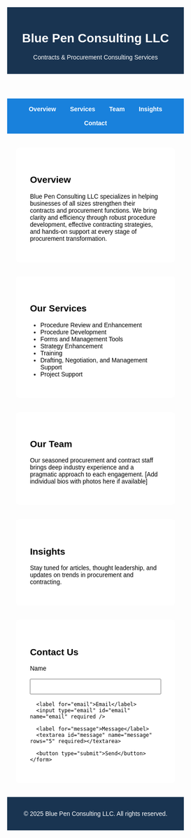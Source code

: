 <html lang="en">
<head>
  <meta charset="UTF-8" />
  <meta name="viewport" content="width=device-width, initial-scale=1.0" />
  <title>Blue Pen Consulting LLC</title>
  <link href="https://fonts.googleapis.com/css2?family=Open+Sans:wght@400;700&display=swap" rel="stylesheet">
  <style>
    * {
      box-sizing: border-box;
    }
    body {
      font-family: 'Proxima Nova', sans-serif;
      margin: 0;
      background: url('https://images.unsplash.com/photo-1521791136064-7986c2920216?auto=format&fit=crop&w=1950&q=80') no-repeat center center fixed;
      background-size: cover;
      color: #000000;
    }
    header {
      background-color: rgba(0, 31, 63, 0.9);
      color: #ffffff;
      padding: 1rem;
      text-align: center;
    }
    nav {
      display: flex;
      flex-wrap: wrap;
      justify-content: center;
      background: rgba(0, 116, 217, 0.9);
      padding: 0.5rem;
    }
    nav a {
      color: white;
      margin: 0.5rem 1rem;
      text-decoration: none;
      font-weight: bold;
    }
    section {
      background-color: rgba(255, 255, 255, 0.95);
      padding: 2rem;
      margin: 2rem auto;
      border-radius: 8px;
      width: 90%;
      max-width: 1000px;
    }
    footer {
      background-color: rgba(0, 31, 63, 0.9);
      color: white;
      text-align: center;
      padding: 1rem;
    }
    .team, .services, .insights {
      margin-top: 2rem;
    }
    .contact-form label, .contact-form input, .contact-form textarea {
      display: block;
      width: 100%;
      margin-bottom: 1rem;
    }
    .contact-form input, .contact-form textarea {
      padding: 0.5rem;
    }
    .contact-form button {
      background-color: #0074D9;
      color: white;
      padding: 0.7rem 1.5rem;
      border: none;
      cursor: pointer;
    }
    @media (max-width: 600px) {
      nav {
        flex-direction: column;
      }
      section {
        padding: 1rem;
      }
      .contact-form button {
        width: 100%;
      }
    }
  </style>
</head>
<body>
  <header>
    <h1>Blue Pen Consulting LLC</h1>
    <p>Contracts & Procurement Consulting Services</p>
  </header>
  <nav>
    <a href="#overview">Overview</a>
    <a href="#services">Services</a>
    <a href="#team">Team</a>
    <a href="#insights">Insights</a>
    <a href="#contact">Contact</a>
  </nav>

  <section id="overview">
    <h2>Overview</h2>
    <p>Blue Pen Consulting LLC specializes in helping businesses of all sizes strengthen their contracts and procurement functions. We bring clarity and efficiency through robust procedure development, effective contracting strategies, and hands-on support at every stage of procurement transformation.</p>
  </section>

  <section id="services" class="services">
    <h2>Our Services</h2>
    <ul>
         <li>Procedure Review and Enhancement</li>
      <li>Procedure Development</li>
      <li>Forms and Management Tools</li>
      <li>Strategy Enhancement</li>
      <li>Training</li>
      <li>Drafting, Negotiation, and Management Support</li>
      <li>Project Support</li>
    </ul>
  </section>

  <section id="team" class="team">
    <h2>Our Team</h2>
    <p>Our seasoned procurement and contract staff brings deep industry experience and a pragmatic approach to each engagement.  [Add individual bios with photos here if available]</p>
  </section>

  <section id="insights" class="insights">
    <h2>Insights</h2>
    <p>Stay tuned for articles, thought leadership, and updates on trends in procurement and contracting.</p>
  </section>

  <section id="contact">
    <h2>Contact Us</h2>
    <form class="contact-form" name="contact" method="POST" data-netlify="true">
      <input type="hidden" name="form-name" value="contact">
      <label for="name">Name</label>
      <input type="text" id="name" name="name" required />

      <label for="email">Email</label>
      <input type="email" id="email" name="email" required />

      <label for="message">Message</label>
      <textarea id="message" name="message" rows="5" required></textarea>

      <button type="submit">Send</button>
    </form>
  </section>

  <footer>
    <p>&copy; 2025 Blue Pen Consulting LLC. All rights reserved.</p>
  </footer>
</body>
</html>
